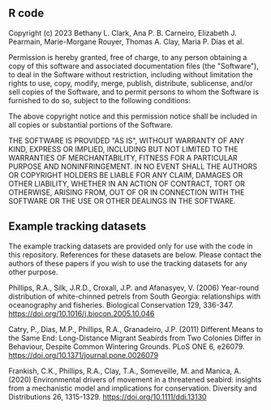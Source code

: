 ## R code

Copyright (c) 2023 Bethany L. Clark, Ana P. B. Carneiro, Elizabeth J. Pearmain, Marie-Morgane Rouyer, Thomas A. Clay, Maria P. Dias et al. 

Permission is hereby granted, free of charge, to any person obtaining a copy of this software and associated documentation files (the "Software"), to deal in the Software without restriction, including without limitation the rights to use, copy, modify, merge, publish, distribute, sublicense, and/or sell copies of the Software, and to permit persons to whom the Software is furnished to do so, subject to the following conditions:

The above copyright notice and this permission notice shall be included in all copies or substantial portions of the Software.

THE SOFTWARE IS PROVIDED "AS IS", WITHOUT WARRANTY OF ANY KIND, EXPRESS OR IMPLIED, INCLUDING BUT NOT LIMITED TO THE WARRANTIES OF MERCHANTABILITY, FITNESS FOR A PARTICULAR PURPOSE AND NONINFRINGEMENT. IN NO EVENT SHALL THE AUTHORS OR COPYRIGHT HOLDERS BE LIABLE FOR ANY CLAIM, DAMAGES OR OTHER LIABILITY, WHETHER IN AN ACTION OF CONTRACT, TORT OR OTHERWISE, ARISING FROM, OUT OF OR IN CONNECTION WITH THE SOFTWARE OR THE USE OR OTHER DEALINGS IN THE SOFTWARE.

## Example tracking datasets

The example tracking datasets are provided only for use with the code in this repository. References for these datasets are below. Please contact the authors of these papers if you wish to use the tracking datasets for any other purpose.

Phillips, R.A., Silk, J.R.D., Croxall, J.P. and Afanasyev, V. (2006) Year-round distribution of white-chinned petrels from South Georgia: relationships with oceanography and fisheries. Biological Conservation 129, 336-347. https://doi.org/10.1016/j.biocon.2005.10.046

Catry, P., Dias, M.P., Phillips, R.A., Granadeiro, J.P. (2011) Different Means to the Same End: Long-Distance Migrant Seabirds from Two Colonies Differ in Behaviour, Despite Common Wintering Grounds. PLoS ONE 6, e26079. https://doi.org/10.1371/journal.pone.0026079 

Frankish, C.K., Phillips, R.A., Clay, T.A., Someveille, M. and Manica, A. (2020) Environmental drivers of movement in a threatened seabird: insights from a mechanistic model and implications for conservation. Diversity and Distributions 26, 1315-1329. https://doi.org/10.1111/ddi.13130


